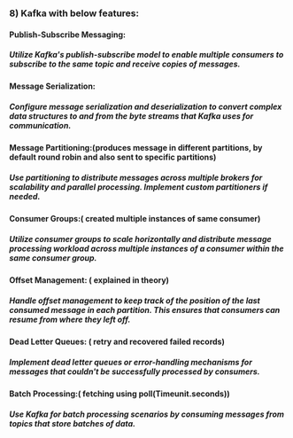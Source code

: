 ### 8) Kafka with below features:
#### Publish-Subscribe Messaging:
#####      Utilize Kafka's publish-subscribe model to enable multiple consumers to subscribe to the same topic and receive copies of messages.
#### Message Serialization:
#####      Configure message serialization and deserialization to convert complex data structures to and from the byte streams that Kafka uses for communication.
#### Message Partitioning:(produces message in different partitions, by default round robin and also sent to specific partitions)
#####      Use partitioning to distribute messages across multiple brokers for scalability and parallel processing. Implement custom partitioners if needed.
#### Consumer Groups:( created multiple instances of same consumer)
#####      Utilize consumer groups to scale horizontally and distribute message processing workload across multiple instances of a consumer within the same consumer group.
#### Offset Management: ( explained in theory)
#####      Handle offset management to keep track of the position of the last consumed message in each partition. This ensures that consumers can resume from where they left off.
#### Dead Letter Queues: ( retry and recovered failed records)
#####      Implement dead letter queues or error-handling mechanisms for messages that couldn't be successfully processed by consumers.
#### Batch Processing:( fetching using poll(Timeunit.seconds))
#####      Use Kafka for batch processing scenarios by consuming messages from topics that store batches of data.
